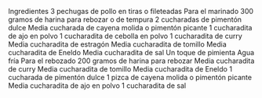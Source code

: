 Ingredientes
3 pechugas de pollo en tiras o fileteadas
Para el marinado
300 gramos de harina para rebozar o de tempura
2 cucharadas de pimentón dulce
Media cucharada de cayena molida o pimentón picante
1 cucharadita de ajo en polvo
1 cucharadita de cebolla en polvo
1 cucharadita de curry
Media cucharadita de estragón
Media cucharadita de tomillo
Media cucharadita de Eneldo
Media cucharadita de sal
Un toque de pimienta
Agua fría
Para el rebozado
200 gramos de harina para rebozar
Media cucharadita de curry
Media cucharadita de tomillo
Media cucharadita de Eneldo
1 cucharada de pimentón dulce
1 pizca de cayena molida o pimentón picante
Media cucharadita de ajo en polvo
1 cucharadita de sal